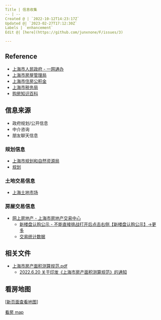 ```yaml
---
Title | 信息收集
-- | --
Created @ | `2022-10-12T14:23:17Z`
Updated @| `2023-02-27T17:12:30Z`
Labels | `enhancement`
Edit @| [here](https://github.com/junxnone/F/issues/3)

---
```

## Reference

- [上海市人民政府 -  一网通办](https://www.shanghai.gov.cn/)
- [上海市房屋管理局](http://fgj.sh.gov.cn/)
- [上海市住房公积金](https://www.shgjj.com/)
- [上海市税务局](http://shanghai.chinatax.gov.cn/)
- [购房知识百科](https://house.mofangyu.com/)

## 信息来源

- 政府规划/公开信息
- 中介咨询
- 朋友聊天信息

### 规划信息
- [上海市规划和自然资源局](https://ghzyj.sh.gov.cn/)
- [规划](/0037_规划)

### 土地交易信息
  - [上海土地市场](http://tdsc.ghzyj.sh.gov.cn/)

### 房屋交易信息

- [网上房地产 - 上海市房地产交易中心](http://www.fangdi.com.cn/index.html)
  - [新楼盘认购公示 - 不能直接挑战打开后点击右侧【新楼盘认购公示】->更多](http://www.fangdi.com.cn/new_house/new_house_jjswlpgs.html)
  - [交易统计数据](http://www.fangdi.com.cn/trade/trade.html)

## 相关文件
- [上海市房产面积测算规范.pdf](https://github.com/junxnone/F/files/10841956/default.pdf)
  - [2022.6.20 关于印发《上海市房产面积测算规范》的通知](http://fgj.sh.gov.cn/fdcsc/20220620/625681b8a2994896b81de1da99f9b09f.html)


## 看房地图

[[新页面查看地图](https://junxnone.github.io/fmap/mp/all)]

[看房 map](https://junxnone.github.io/fmap/mp/all ':include :type=iframe width=100% height=600px')

